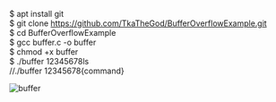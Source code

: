 $ apt install git<br>
$ git clone https://github.com/TkaTheGod/BufferOverflowExample.git<br>
$ cd BufferOverflowExample<br>
$ gcc buffer.c -o buffer<br>
$ chmod +x buffer<br>
$ ./buffer 12345678ls<br>
//./buffer 12345678{command}

![buffer](https://user-images.githubusercontent.com/47615360/54628640-b7086600-4a54-11e9-8472-ddb25c0140c6.png)
